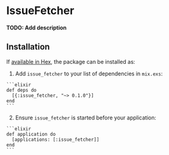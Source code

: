 # IssueFetcher

**TODO: Add description**

## Installation

If [available in Hex](https://hex.pm/docs/publish), the package can be installed as:

  1. Add `issue_fetcher` to your list of dependencies in `mix.exs`:

    ```elixir
    def deps do
      [{:issue_fetcher, "~> 0.1.0"}]
    end
    ```

  2. Ensure `issue_fetcher` is started before your application:

    ```elixir
    def application do
      [applications: [:issue_fetcher]]
    end
    ```

